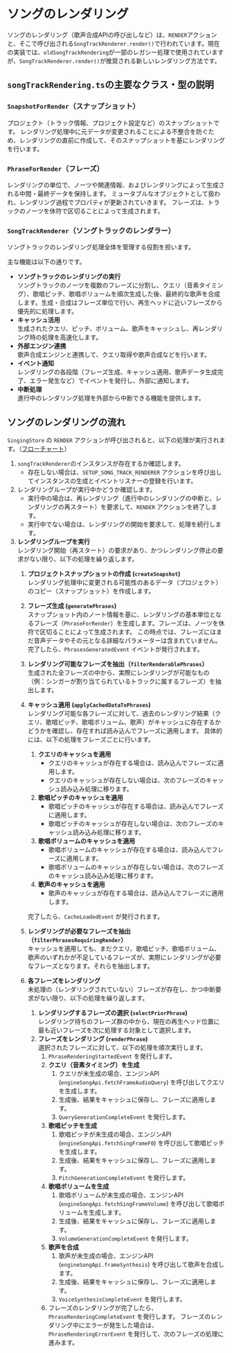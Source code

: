 # ソングのレンダリング

ソングのレンダリング（歌声合成APIの呼び出しなど）は、`RENDER`アクションと、そこで呼び出される`SongTrackRenderer.render()`で行われています。現在の実装では、`oldSongTrackRendering`が一部のレガシー処理で使用されていますが、`SongTrackRenderer.render()`が推奨される新しいレンダリング方法です。

## `songTrackRendering.ts`の主要なクラス・型の説明

### `SnapshotForRender`（スナップショット）

プロジェクト（トラック情報、プロジェクト設定など）のスナップショットです。
レンダリング処理中に元データが変更されることによる不整合を防ぐため、レンダリングの直前に作成して、そのスナップショットを基にレンダリングを行います。

### `PhraseForRender`（フレーズ）

レンダリングの単位で、ノーツや関連情報、およびレンダリングによって生成される中間・最終データを保持します。
ミュータブルなオブジェクトとして扱われ、レンダリング過程でプロパティが更新されていきます。
フレーズは、トラックのノーツを休符で区切ることによって生成されます。

### `SongTrackRenderer`（ソングトラックのレンダラー）

ソングトラックのレンダリング処理全体を管理する役割を担います。

主な機能は以下の通りです。

- **ソングトラックのレンダリングの実行**  
  ソングトラックのノーツを複数のフレーズに分割し、クエリ（音素タイミング）、歌唱ピッチ、歌唱ボリュームを順次生成した後、最終的な歌声を合成します。生成・合成はフレーズ単位で行い、再生ヘッドに近いフレーズから優先的に処理します。
- **キャッシュ活用**  
  生成されたクエリ、ピッチ、ボリューム、歌声をキャッシュし、再レンダリング時の処理を高速化します。
- **外部エンジン連携**  
  歌声合成エンジンと連携して、クエリ取得や歌声合成などを行います。
- **イベント通知**  
  レンダリングの各段階（フレーズ生成、キャッシュ適用、歌声データ生成完了、エラー発生など）でイベントを発行し、外部に通知します。
- **中断処理**  
  進行中のレンダリング処理を外部から中断できる機能を提供します。

## ソングのレンダリングの流れ

`SingingStore` の `RENDER` アクションが呼び出されると、以下の処理が実行されます。（[フローチャート](res/ソングのレンダリングのフローチャート.md)）

1. `songTrackRenderer`のインスタンスが存在するか確認します。
    - 存在しない場合は、`SETUP_SONG_TRACK_RENDERER` アクションを呼び出してインスタンスの生成とイベントリスナーの登録を行います。
2. レンダリングループが実行中かどうか確認します。
    - 実行中の場合は、再レンダリング（進行中のレンダリングの中断と、レンダリングの再スタート）を要求して、`RENDER` アクションを終了します。
    - 実行中でない場合は、レンダリングの開始を要求して、処理を続行します。
3. **レンダリングループを実行**  
    レンダリング開始（再スタート）の要求があり、かつレンダリング停止の要求がない限り、以下の処理を繰り返します。
    1. **プロジェクトスナップショットの作成 (`createSnapshot`)**  
        レンダリング処理中に変更される可能性のあるデータ（プロジェクト）のコピー（スナップショット）を作成します。
    2. **フレーズ生成 (`generatePhrases`)**  
        スナップショット内のノート情報を基に、レンダリングの基本単位となるフレーズ（`PhraseForRender`）を生成します。フレーズは、ノーツを休符で区切ることによって生成されます。
        この時点では、フレーズにはまだ音声データやその元となる詳細なパラメーターは含まれていません。
        完了したら、`PhrasesGeneratedEvent` イベントが発行されます。
    3. **レンダリング可能なフレーズを抽出（`filterRenderablePhrases`）**  
        生成された全フレーズの中から、実際にレンダリングが可能なもの（例：シンガーが割り当てられているトラックに属するフレーズ）を抽出します。
    4. **キャッシュ適用 (`applyCachedDataToPhrases`)**  
        レンダリング可能な各フレーズに対して、過去のレンダリング結果（クエリ、歌唱ピッチ、歌唱ボリューム、歌声）がキャッシュに存在するかどうかを確認し、存在すれば読み込んでフレーズに適用します。
        具体的には、以下の処理をフレーズごとに行います。
        1. **クエリのキャッシュを適用**
            - クエリのキャッシュが存在する場合は、読み込んでフレーズに適用します。
            - クエリのキャッシュが存在しない場合は、次のフレーズのキャッシュ読み込み処理に移ります。
        2. **歌唱ピッチのキャッシュを適用**
            - 歌唱ピッチのキャッシュが存在する場合は、読み込んでフレーズに適用します。
            - 歌唱ピッチのキャッシュが存在しない場合は、次のフレーズのキャッシュ読み込み処理に移ります。
        3. **歌唱ボリュームのキャッシュを適用**
            - 歌唱ボリュームのキャッシュが存在する場合は、読み込んでフレーズに適用します。
            - 歌唱ボリュームのキャッシュが存在しない場合は、次のフレーズのキャッシュ読み込み処理に移ります。
        4. **歌声のキャッシュを適用**
            - 歌声のキャッシュが存在する場合は、読み込んでフレーズに適用します。

        完了したら、`CacheLoadedEvent` が発行されます。
    5. **レンダリングが必要なフレーズを抽出（`filterPhrasesRequiringRender`）**  
        キャッシュを適用しても、まだクエリ、歌唱ピッチ、歌唱ボリューム、歌声のいずれかが不足しているフレーズが、実際にレンダリングが必要なフレーズとなります。それらを抽出します。
    6. **各フレーズをレンダリング**  
        未処理の（レンダリングされていない）フレーズが存在し、かつ中断要求がない限り、以下の処理を繰り返します。
        1. **レンダリングするフレーズの選択 (`selectPriorPhrase`)**  
            レンダリング待ちのフレーズ群の中から、現在の再生ヘッド位置に最も近いフレーズを次に処理する対象として選択します。
        2. **フレーズをレンダリング (`renderPhrase`)**  
            選択されたフレーズに対して、以下の処理を順次実行します。
            1. `PhraseRenderingStartedEvent` を発行します。
            2. **クエリ（音素タイミング）を生成**
                1. クエリが未生成の場合、エンジンAPI (`engineSongApi.fetchFrameAudioQuery`) を呼び出してクエリを生成します。
                2. 生成後、結果をキャッシュに保存し、フレーズに適用します。
                3. `QueryGenerationCompleteEvent` を発行します。
            3. **歌唱ピッチを生成**
                1. 歌唱ピッチが未生成の場合、エンジンAPI (`engineSongApi.fetchSingFrameF0`) を呼び出して歌唱ピッチを生成します。
                2. 生成後、結果をキャッシュに保存し、フレーズに適用します。
                3. `PitchGenerationCompleteEvent` を発行します。
            4. **歌唱ボリュームを生成**
                1. 歌唱ボリュームが未生成の場合、エンジンAPI (`engineSongApi.fetchSingFrameVolume`) を呼び出して歌唱ボリュームを生成します。
                2. 生成後、結果をキャッシュに保存し、フレーズに適用します。
                3. `VolumeGenerationCompleteEvent` を発行します。
            5. **歌声を合成**
                1. 歌声が未生成の場合、エンジンAPI (`engineSongApi.frameSynthesis`) を呼び出して歌声を合成します。
                2. 生成後、結果をキャッシュに保存し、フレーズに適用します。
                3. `VoiceSynthesisCompleteEvent` を発行します。
            6. フレーズのレンダリングが完了したら、`PhraseRenderingCompleteEvent` を発行します。
                フレーズのレンダリング中にエラーが発生した場合は、`PhraseRenderingErrorEvent` を発行して、次のフレーズの処理に進みます。

